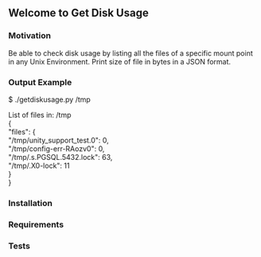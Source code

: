 
## Welcome to Get Disk Usage

### Motivation
Be able to check disk usage by listing all the files of a specific mount point in any Unix Environment. Print size of file in bytes in a JSON format.

### Output Example

$ ./getdiskusage.py /tmp

List of files in: /tmp<br />
{<br />
      "files": {<br />
            "/tmp/unity_support_test.0": 0, <br />
            "/tmp/config-err-RAozv0": 0, <br />
            "/tmp/.s.PGSQL.5432.lock": 63, <br />
            "/tmp/.X0-lock": 11<br />
      }<br />
}<br />

### Installation

### Requirements


### Tests

